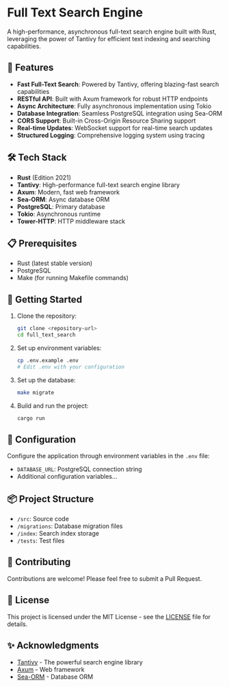 # Full Text Search Engine

A high-performance, asynchronous full-text search engine built with Rust, leveraging the power of Tantivy for efficient text indexing and searching capabilities.

## 🚀 Features

- **Fast Full-Text Search**: Powered by Tantivy, offering blazing-fast search capabilities
- **RESTful API**: Built with Axum framework for robust HTTP endpoints
- **Async Architecture**: Fully asynchronous implementation using Tokio
- **Database Integration**: Seamless PostgreSQL integration using Sea-ORM
- **CORS Support**: Built-in Cross-Origin Resource Sharing support
- **Real-time Updates**: WebSocket support for real-time search updates
- **Structured Logging**: Comprehensive logging system using tracing

## 🛠️ Tech Stack

- **Rust** (Edition 2021)
- **Tantivy**: High-performance full-text search engine library
- **Axum**: Modern, fast web framework
- **Sea-ORM**: Async database ORM
- **PostgreSQL**: Primary database
- **Tokio**: Asynchronous runtime
- **Tower-HTTP**: HTTP middleware stack

## 📋 Prerequisites

- Rust (latest stable version)
- PostgreSQL
- Make (for running Makefile commands)

## 🚀 Getting Started

1. Clone the repository:
   ```bash
   git clone <repository-url>
   cd full_text_search
   ```

2. Set up environment variables:
   ```bash
   cp .env.example .env
   # Edit .env with your configuration
   ```

3. Set up the database:
   ```bash
   make migrate
   ```

4. Build and run the project:
   ```bash
   cargo run
   ```

## 🔧 Configuration

Configure the application through environment variables in the `.env` file:

- `DATABASE_URL`: PostgreSQL connection string
- Additional configuration variables...

## 📦 Project Structure

- `/src`: Source code
- `/migrations`: Database migration files
- `/index`: Search index storage
- `/tests`: Test files

## 🤝 Contributing

Contributions are welcome! Please feel free to submit a Pull Request.

## 📝 License

This project is licensed under the MIT License - see the [LICENSE](LICENSE) file for details.

## ✨ Acknowledgments

- [Tantivy](https://github.com/quickwit-oss/tantivy) - The powerful search engine library
- [Axum](https://github.com/tokio-rs/axum) - Web framework
- [Sea-ORM](https://github.com/SeaQL/sea-orm) - Database ORM
